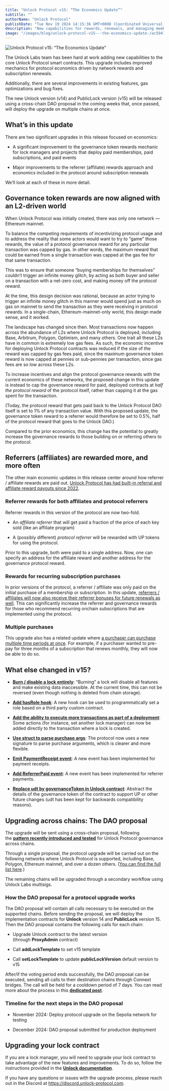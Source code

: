 ```yaml
---
title: "Unlock Protocol v15: “The Economics Update”"
subtitle: ""
authorName: "Unlock Protocol"
publishDate: "Tue Nov 19 2024 14:15:36 GMT+0000 (Coordinated Universal Time)"
description: "New capabilities for rewards, renewals, and managing memberships and subscriptions in v15 of the Unlock Protocol smart contracts."
image: "/images/blog/unlock-protocol-v15---the-economics-update-/ac59471397dfc62af7739550b0556423.jpg"
---
```


![Unlock Protocol v15: “The Economics Update”](https://storage.googleapis.com/papyrus_images/ac59471397dfc62af7739550b0556423.jpg)

<p>The Unlock Labs team has been hard at work adding new capabilities to the core Unlock Protocol smart contracts. This upgrade includes improved mechanics for protocol economics driven by network rewards and subscription renewals.</p><p>Additionally, there are several improvements in existing features, gas optimizations and bug fixes.</p><p>The new Unlock version (v14) and PublicLock version (v15) will be released using a cross-chain DAO proposal in the coming weeks that, once passed, will deploy the upgrade on multiple chains at once.</p><div class="relative header-and-anchor"><h2 id="h-whats-in-this-update">What’s in this update</h2></div><p>There are two significant upgrades in this release focused on economics:</p><ul><li><p>A significant improvement to the governance token rewards mechanic for lock managers and projects that deploy paid memberships, paid subscriptions, and paid events</p></li><li><p>Major improvements to the referrer (affiliate) rewards approach and economics included in the protocol around subscription renewals</p></li></ul><p>We’ll look at each of these in more detail.</p><div class="relative header-and-anchor"><h2 id="h-governance-token-rewards-are-now-aligned-with-an-l2-driven-world">Governance token rewards are now aligned with an L2-driven world</h2></div><p>When Unlock Protocol was initially created, there was only one network — Ethereum mainnet.</p><p>To balance the competing requirements of incentivizing protocol usage and to address the reality that some actors would want to try to “game” those rewards, the value of a protocol governance reward for any particular transaction was capped by gas. In other words, the maximum reward that could be earned from a single transaction was capped at the gas fee for that same transaction.</p><p>This was to ensure that someone “buying memberships for themselves” couldn’t trigger an infinite money glitch, by acting as both buyer and seller on a transaction with a net-zero cost, and making money off the protocol reward.</p><p>At the time, this design decision was rational, because an actor trying to trigger an infinite money glitch in this manner would spend just as much on gas on mainnet to send the transaction as they were receiving in protocol rewards. In a single-chain, Ethereum-mainnet-only world, this design made sense, and it worked.</p><p>The landscape has changed since then. Most transactions now happen across the abundance of L2s where Unlock Protocol is deployed, including Base, Arbitrum, Polygon, Optimism, and many others. One trait all these L2s have in common is extremely low gas fees. As such, the economic incentive for deploying Unlock Protocol contracts was reduced if the size of the reward was capped by gas fees paid, since the maximum governance token reward is now capped at pennies or sub-pennies per transaction, since gas fees are so low across these L2s.</p><p>To increase incentives and align the protocol governance rewards with the current economics of these networks, the proposed change in this update is instead to cap the governance reward for paid, deployed contracts at <em>half the protocol reward</em> of the protocol itself, rather than capping it at the gas spent for the transaction.</p><p>(Today, the protocol reward that gets paid back to the Unlock Protocol DAO itself is set to 1% of any transaction value. With this proposed update, the governance token reward to a referrer would therefore be set to 0.5%, half of the protocol reward that goes to the Unlock DAO.)</p><p>Compared to the prior economics, this change has the potential to greatly increase the governance rewards to those building on or referring others to the protocol.</p><div class="relative header-and-anchor"><h2 id="h-referrers-affiliates-are-rewarded-more-and-more-often">Referrers (affiliates) are rewarded more, and more often</h2></div><p>The other main economic updates in this release center around how referrer / affiliate rewards are paid out. <a target="_blank" rel="noopener noreferrer" class="dont-break-out notion-link-token notion-focusable-token notion-enable-hover" href="https://unlock-protocol.com/blog/referral-fees">Unlock Protocol has had built-in referral and affiliate reward payouts since 2022</a>.</p><div class="relative header-and-anchor"><h3 id="h-referrer-rewards-for-both-affiliates-and-protocol-referrers">Referrer rewards for both affiliates and protocol referrers</h3></div><p>Referrer rewards in this version of the protocol are now two-fold.</p><ul><li><p>An <em>affiliate referrer</em> that will get paid a fraction of the price of each key sold (like an affiliate program)</p></li><li><p>A (possibly different) <em>protocol referrer </em>will be rewarded with UP tokens for using the protocol.</p></li></ul><p>Prior to this upgrade, both were paid to a single address. Now, one can specify an address for the affiliate reward and another address for the governance protocol reward.</p><div class="relative header-and-anchor"><h3 id="h-rewards-for-recurring-subscription-purchases">Rewards for recurring subscription purchases</h3></div><p>In prior versions of the protocol, a referrer / affiliate was only paid on the initial purchase of a membership or subscription. In this update, <a target="_blank" rel="noopener noreferrer" class="dont-break-out notion-link-token notion-focusable-token notion-enable-hover" href="https://github.com/unlock-protocol/unlock/issues/13487">referrers / affiliates will now also receive their referrer bonuses for future renewals as well</a>. This can significantly increase the referrer and governance rewards for those who recommend recurring onchain subscriptions that are implemented using the protocol.</p><div class="relative header-and-anchor"><h3 id="h-multiple-purchases">Multiple purchases</h3></div><p>This upgrade also has a related update where <a target="_blank" rel="noopener noreferrer" class="dont-break-out notion-link-token notion-focusable-token notion-enable-hover" href="https://github.com/unlock-protocol/unlock/issues/13444">a purchaser can purchase multiple time periods at once</a>. For example, if a purchaser wanted to pre-pay for three months of a subscription that renews monthly, they will now be able to do so.</p><div class="relative header-and-anchor"><h2 id="h-what-else-changed-in-v15"><strong>What else changed in v15?</strong></h2></div><ul><li><p><a target="_blank" rel="noopener noreferrer" class="dont-break-out notion-link-token notion-focusable-token notion-enable-hover" href="https://github.com/unlock-protocol/unlock/issues/15008"><strong>Burn / disable a lock entirely</strong></a>: “Burning” a lock will disable all features and make existing data inaccessible. At the current time, this can not be reversed (even though nothing is deleted from chain storage).</p></li><li><p><a target="_blank" rel="noopener noreferrer" class="dont-break-out notion-link-token notion-focusable-token notion-enable-hover" href="https://github.com/unlock-protocol/unlock/issues/14562"><strong>Add hasRole hook</strong></a>: A new hook can be used to programmatically set a role based on a third party custom contract.</p></li><li><p><a target="_blank" rel="noopener noreferrer" class="dont-break-out notion-link-token notion-focusable-token notion-enable-hover" href="https://github.com/unlock-protocol/unlock/pull/14877"><strong>Add the ability to execute more transactions as part of a deployment</strong></a>: Some actions (for instance, set another lock manager) can now be added directly to the transaction where a lock is created.</p></li><li><p><a target="_blank" rel="noopener noreferrer" class="dont-break-out notion-link-token notion-focusable-token notion-enable-hover" href="https://github.com/unlock-protocol/unlock/issues/13457"><strong>Use struct to parse purchase args</strong></a>: The protocol now uses a new signature to parse purchase arguments, which is clearer and more flexible.</p></li><li><p><a target="_blank" rel="noopener noreferrer" class="dont-break-out notion-link-token notion-focusable-token notion-enable-hover" href="https://github.com/unlock-protocol/unlock/issues/13843"><strong>Emit PaymentReceipt event</strong></a>: A new event has been implemented for payment receipts.</p></li><li><p><a target="_blank" rel="noopener noreferrer" class="dont-break-out notion-link-token notion-focusable-token notion-enable-hover" href="https://github.com/unlock-protocol/unlock/issues/11790"><strong>Add ReferrerPaid event</strong></a>: A new event has been implemented for referrer payments.</p></li><li><p><a target="_blank" rel="noopener noreferrer" class="dont-break-out notion-link-token notion-focusable-token notion-enable-hover" href="https://github.com/unlock-protocol/unlock/pull/14688"><strong>Replace udt by governanceToken in Unlock contract</strong></a>: Abstract the details of the governance token of the contract to support UP or other future changes (udt has been kept for backwards compatibility reasons).</p></li></ul><div class="relative header-and-anchor"><h2 id="h-upgrading-across-chains-the-dao-proposal"><strong>Upgrading across chains: The DAO proposal</strong></h2></div><p>The upgrade will be sent using a cross-chain proposal, following the&nbsp;<a target="_blank" rel="noopener noreferrer" class="dont-break-out notion-link-token notion-focusable-token notion-enable-hover" href="https://www.tally.xyz/gov/unlock/proposal/1926572528290918174819693611122933562560576845671089759587616947457423587439?chart=0"><strong>pattern recently introduced and tested</strong></a>&nbsp;for Unlock Protocol governance across chains. </p><p>Through a single proposal, the protocol upgrade will be carried out on the following networks where Unlock Protocol is supported, including Base, Polygon, Ethereum mainnet, and over a dozen others. (<a target="_blank" rel="noopener noreferrer nofollow ugc" class="dont-break-out" href="https://docs.unlock-protocol.com/core-protocol/unlock/networks">You can find the full list here</a>.)</p><p>The remaining chains will be upgraded through a secondary workflow using Unlock Labs multisigs.</p><div class="relative header-and-anchor"><h3 id="h-how-the-dao-proposal-for-a-protocol-upgrade-works"><strong>How the DAO proposal for a protocol upgrade works</strong></h3></div><p>The DAO proposal will contain all calls necessary to be executed on the supported chains. Before sending the proposal, we will deploy the implementation contracts for&nbsp;<strong>Unlock</strong>&nbsp;version 14 and&nbsp;<strong>PublicLock</strong>&nbsp;version 15. Then the DAO proposal contains the following calls for each chain:</p><ul><li><p>Upgrade Unlock contract to the latest version (through&nbsp;<strong>ProxyAdmin</strong>&nbsp;contract)</p></li><li><p>Call&nbsp;<strong>addLockTemplate</strong>&nbsp;to set v15 template</p></li><li><p>Call&nbsp;<strong>setLockTemplate</strong>&nbsp;to update&nbsp;<strong>publicLockVersion</strong>&nbsp;default version to v15</p></li></ul><p>After/if the voting period ends successfully, the DAO proposal can be executed, sending all calls to their destination chains through Connext bridges. The call will be held for a cooldown period of 7 days. You can read more about the process in this&nbsp;<a target="_blank" rel="noopener noreferrer" class="dont-break-out discussion-level-1 discussion-id-13f72931-fe0a-80e6-a5d5-001c87ae856c notion-link-token notion-focusable-token notion-enable-hover" href="https://unlock-protocol.com/blog/crosschain-connext-safe"><strong>dedicated post</strong></a>.</p><div class="relative header-and-anchor"><h3 id="h-timeline-for-the-next-steps-in-the-dao-proposal"><strong>Timeline for the next steps in the DAO proposal</strong></h3></div><ul><li><p>November 2024: Deploy protocol upgrade on the Sepolia network for testing</p></li><li><p>December 2024: DAO proposal submitted for production deployment</p></li></ul><div class="relative header-and-anchor"><h2 id="h-upgrading-your-lock-contract"><strong>Upgrading your lock contract</strong></h2></div><p>If you are a lock manager, you will need to upgrade your lock contract to take advantage of the new features and improvements. To do so, follow the instructions provided in the&nbsp;<a target="_blank" rel="noopener noreferrer" class="dont-break-out notion-link-token notion-focusable-token notion-enable-hover" href="https://unlock-protocol.com/blog/lock-v12-release"><strong>Unlock documentation</strong></a>.</p><p>If you have any questions or issues with the upgrade process, please reach out in the Discord at <a target="_blank" rel="noopener noreferrer nofollow ugc" class="dont-break-out" href="https://discord.unlock-protocol.com">https://discord.unlock-protocol.com</a>.</p><p></p><p></p><p></p>